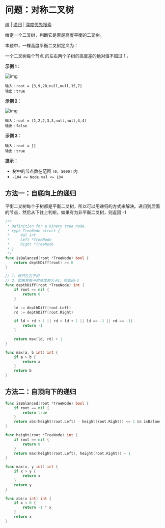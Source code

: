 # 问题：对称二叉树

[树](/classify/algorithm/基础数据结构-树)  | [递归](/classify/algorithm/算法-递归) | [深度优先搜索](/classify/algorithm/算法-深度优先搜索)

给定一个二叉树，判断它是否是高度平衡的二叉树。

本题中，一棵高度平衡二叉树定义为：

一个二叉树每个节点 的左右两个子树的高度差的绝对值不超过 1 。

**示例 1：**

![img](https://assets.leetcode.com/uploads/2020/10/06/balance_1.jpg)

```
输入：root = [3,9,20,null,null,15,7]
输出：true
```

**示例 2：**

![img](https://assets.leetcode.com/uploads/2020/10/06/balance_2.jpg)

```
输入：root = [1,2,2,3,3,null,null,4,4]
输出：false
```

**示例 3：**

```
输入：root = []
输出：true
```

**提示：**

- 树中的节点数在范围 `[0, 5000]` 内
- `-104 <= Node.val <= 104`

## 方法一：自底向上的递归

平衡二叉树每个子树都是平衡二叉树，所以可以用递归的方式来解决。递归到后面的节点，然后从下往上判断，如果有为非平衡二叉树，则返回 -1

```go
/**
 * Definition for a binary tree node.
 * type TreeNode struct {
 *     Val int
 *     Left *TreeNode
 *     Right *TreeNode
 * }
 */
func isBalanced(root *TreeNode) bool {
    return depthDiff(root) >= 0 
}

// 1、递归左右子树
// 2、如果左右子树高度差大于1，则返回-1
func depthDiff(root *TreeNode) int {
    if root == nil {
        return 0
    }

    ld := depthDiff(root.Left)
    rd := depthDiff(root.Right)

    if ld > rd + 1 || rd > ld + 1 || ld == -1 || rd == -1{
        return -1
    }

    return max(ld, rd) + 1
}

func max(a, b int) int {
    if a > b {
        return a
    }
    return b
}
```

## 方法二：自顶向下的递归



```go
func isBalanced(root *TreeNode) bool {
    if root == nil {
        return true
    }
    return abs(height(root.Left) - height(root.Right)) <= 1 && isBalanced(root.Left) && isBalanced(root.Right)
}

func height(root *TreeNode) int {
    if root == nil {
        return 0
    }
    return max(height(root.Left), height(root.Right)) + 1
}

func max(x, y int) int {
    if x > y {
        return x
    }
    return y
}

func abs(x int) int {
    if x < 0 {
        return -1 * x
    }
    return x
}
```


